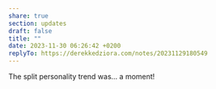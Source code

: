 ```yaml
---
share: true
section: updates
draft: false
title: ""
date: 2023-11-30 06:26:42 +0200
replyTo: https://derekkedziora.com/notes/20231129180549
---
```



The split personality trend was... a moment!
